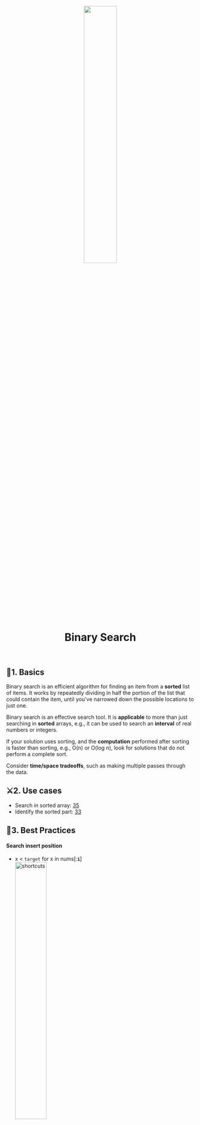 
<h1 align="center">
<br>
  <img src="https://i.imgur.com/7Wh8Jm3.gif"Aogrithms with Illustration" width=42%">
  <br>
    <br>
Binary Search
</sup>  <br><br>
</h1>


## 📝1. Basics

Binary search is an efficient algorithm for finding an item from a **sorted** list of items. It works by repeatedly dividing in half the portion of the list that could contain the item, until you've narrowed down the possible locations to just one. 

Binary search is an effective search tool. It is **applicable** to more than just searching in **sorted** arrays, e.g., it can be used to search an **interval** of real numbers or integers.

If your solution uses sorting, and the **computation** performed after sorting is faster than sorting, e.g., O(n) or O(log n), look for 
solutions that do not perform a complete sort.

Consider **time/space tradeoffs**, such as making multiple passes through the data.


## ⚔️2. Use cases

* Search in sorted array: [35](https://leetcode.com/problems/search-insert-position/) 
* Identify the sorted part: [33](https://leetcode.com/problems/search-in-rotated-sorted-array/)

## 🤺3. Best Practices

#### Search insert position

* x < `target` for x in nums[:**`i`**]<br><img src="https://i.imgur.com/uIf4WS9.png" alt="shortcuts" width="42%"/>

``` python
def get_insert_pos(nums: List[int], target: int) -> int:
    return bisect.bisect_left(nums, target)
```

#### Get the [middle](https://repl.it/@WillWang42/get-the-middle) 

fast and safe way

``` python
def get_middle(left: int, right: int) -> int:
    return (left + right) >> 1
```

#### Sort 

Sometimes, we need define **sort** before binary search 

e.g. [[4,5], [4,7], [1,2]] -> [[1,2], [4,7], [4,5]]

``` python 
def sort(self, nums: List[List[int]]) -> nums: List[List[int]]:
    f = lambda x, y: x[0] - y[0] if x[0] != y[0] else y[1] - x[1]
    nums.sort(key = functools.cmp_to_key(f))
    return nums
```



## 😈4. More training


1. [33. Search in Rotated Sorted Array](https://leetcode.com/problems/search-in-rotated-sorted-array/) 🌟
1. [35. Search Insert Position](https://leetcode.com/problems/search-insert-position/) 👾
1. [300. Longest Increasing Subsequence](https://leetcode.com/problems/longest-increasing-subsequence/)👻
1. [354. Russian Doll Envelopes](https://leetcode.com/problems/russian-doll-envelopes/)👹
1. [81. Search in Rotated Sorted Array II](https://leetcode.com/problems/search-in-rotated-sorted-array-ii/)

## 💬5. Explanation 

* Given an arbitrary collection of n keys, the only way to determine if a search key is present is by examining each element. This has O(n) time complexity. Fundamentally, binary search is a **natural elimination-based strategy** for searching a **sorted** array. The idea is to eliminate half the keys from consideration by keeping the keys in sorted order. If the search key is not equal to the middle element of the array, one of the two sets of keys to the left and to the right of the middle element can be eliminated from further consideration.

## ⚠️6. FAQs 

**Q: Is there are API that do binary search without building wheels by yourself?**

A: [Python API: bisect](https://repl.it/@WillWang42/8-6-bisect)

**Q: What are the pitfalls in implementing binary search?**

A: Here are some [I can think of](https://stackoverflow.com/questions/504335/what-are-the-pitfalls-in-implementing-binary-search):

* **Off-by-one errors**, when determining the boundary of the next interval
* **Handling of duplicate items**, if you are suppose to return the first equal item in the array but instead returned a subsequent equal item
* **Numerical underflows/overflows** when computing indices, with huge arrays
* **Recursive vs non-recursive implementation**, a design choice you should consider